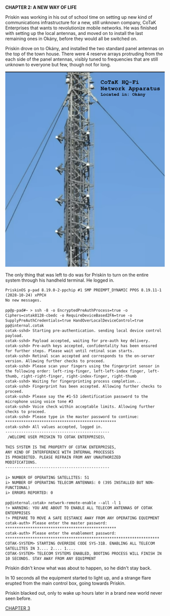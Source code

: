 __CHAPTER 2: A NEW WAY OF LIFE__

Priskin was working in his out of school time on setting up new kind of communications infrastructure for a new, still unknown company, CoTaK Enterprises that wants to revolutionize mobile networks. He was finished with setting up the local antennas, and moved on to install the last remaining ones in Okány, before they would all be switched on.

Priskin drove on to Okány, and installed the two standard panel antennas on the top of the town house. There were 4 reserve arrays protruding from the each side of the panel antennas, visibly tuned to frequencies that are still unknown to everyone but few, though not for long.

![Antennas](chapter2_1.png "Antennas")

The only thing that was left to do was for Priskin to turn on the entire system through his handheld terminal. He logged in.

 ```
PriskinOS p-pad 8.19.0-2-ppchip #1 SMP PREEMPT_DYNAMIC PPOS 8.19.11-1 (2028-10-24) xPPCH
No new messages.

pp@p-pad#~ > ssh -8 -o EncryptedPreAuthProcess=true -o Ciphers=cotak8128-cbedc -o RequireDeviceBased2FA=true -o SupplyPreAuthCredentials=true HandOverLocalDeviceControl=true pp@internal.cotak
cotak-sshd> Starting pre-authentication. sending local device control payload.
cotak-sshd> Payload accepted, waiting for pre-auth key delivery.
cotak-sshd> Pre-auth keys accepted, confidentality has been ensured for further steps. Please wait until retinal scan starts.
cotak-sshd> Retinal scan accepted and corresponds to the on-server version. Allowing further checks to proceed.
cotak-sshd> Please scan your fingers using the fingerprint sensor in the following order: left-ring-finger, left-left-index finger, left-thumb, right-right-finger, right-index-finger, right-thumb
cotak-sshd> Waiting for fingerprinting process completion...
cotak-sshd> Fingerprint has been accepted. Allowing further checks to proceed.
cotak-sshd> Please say the #1-53 identification password to the microphone using voice tone #3
cotak-sshd> Voice check within acceptable limits. Allowing further checks to proceed.
cotak-sshd> Please type in the master password to continue: *************************************************
cotak-sshd> All values accepted, logged in.
----------------------------------------------
  /WELCOME USER PRISKIN TO COTAK ENTERPRISES\

THIS SYSTEM IS THE PROPERTY OF COTAK ENTERPRISES,
ANY KIND OF INTERFERENCE WITH INTERNAL PROCESSES
IS PROHIBITED. PLEASE REFRAIN FROM ANY UNAUTHORIZED
MODIFICATIONS.
----------------------------------------------

i> NUMBER OF OPERATING SATELLITES: 51
i> NUMBER OF OPERATING TELECOM ANTENNAS: 0 (395 INSTALLED BUT NON-FUNCTIONAL)
i> ERRORS REPORTED: 0

pp@internal.cotak> network-remote-enable --all -l 1
!> WARNING: YOU ARE ABOUT TO ENABLE ALL TELECOM ANTENNAS OF COTAK ENTERPRISES
!> PREPARE TO MOVE A SAFE DISTANCE AWAY FROM ANY OPERATING EQUIPMENT
cotak-auth> Please enter the master password: *************************************************
cotak-auth> Please enter the enablement password: ********************************************************************
COTAK-SYSTEM> STARTING OVERRIDE CODE SYS-31B. ENABLING ALL TELECOM SATELLITES IN 3.... 2.... 1....
COTAK-SYSTEM> TELECOM SYSTEMS ENABLED, BOOTING PROCESS WILL FINISH IN 10 SECONDS. STAY AWAY FROM ANY EQUIPMENT
 ```
 
 Priskin didn't know what was about to happen, so he didn't stay back.
 
 In 10 seconds all the equipment started to light up, and a strange flare erupted from the main control box, going towards Priskin.
 
 Priskin blacked out, only to wake up hours later in a brand new world never seen before.
 
 [CHAPTER 3](chapter3.md)
